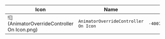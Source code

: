 | Icon | Name | File ID |
| ---  | ---  | ---     |
| ![](AnimatorOverrideController On Icon.png) | `AnimatorOverrideController On Icon` | `-4007062626885469974` |
